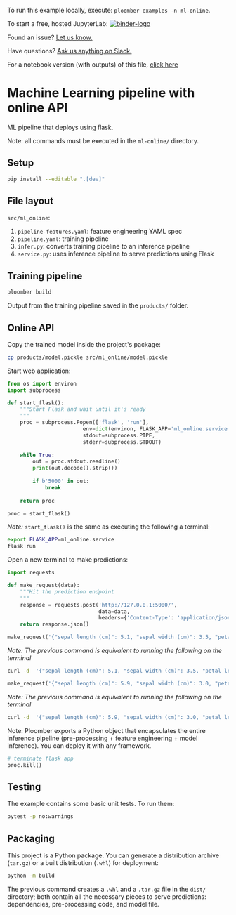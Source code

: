<!-- start header -->
To run this example locally, execute: `ploomber examples -n ml-online`.

To start a free, hosted JupyterLab: [![binder-logo](https://mybinder.org/badge_logo.svg)](https://mybinder.org/v2/gh/ploomber/binder-env/main?urlpath=git-pull%3Frepo%3Dhttps%253A%252F%252Fgithub.com%252Fploomber%252Fprojects%26urlpath%3Dlab%252Ftree%252Fprojects%252Fml-online%252FREADME.ipynb%26branch%3Dmaster)

Found an issue? [Let us know.](https://github.com/ploomber/projects/issues/new?title=ml-online%20issue)

Have questions? [Ask us anything on Slack.](http://community.ploomber.io/)

For a notebook version (with outputs) of this file, [click here](https://github.com/ploomber/projects/blob/master/ml-online/README.ipynb)
<!-- end header -->



<!-- #region -->
# Machine Learning pipeline with online API

ML pipeline that deploys using flask.

Note: all commands must be executed in the `ml-online/` directory.

## Setup

```sh
pip install --editable ".[dev]"
```

## File layout

`src/ml_online`:

1. `pipeline-features.yaml`: feature engineering YAML spec
2. `pipeline.yaml`: training pipeline
3. `infer.py`: converts training pipeline to an inference pipeline
4. `service.py`: uses inference pipeline to serve predictions using Flask

## Training pipeline
<!-- #endregion -->

```sh
ploomber build
```

Output from the training pipeline saved in the `products/` folder.


## Online API

Copy the trained model inside the project's package:

```sh
cp products/model.pickle src/ml_online/model.pickle
```

Start web application:

```python
from os import environ
import subprocess

def start_flask():
    """Start Flask and wait until it's ready
    """
    proc = subprocess.Popen(['flask', 'run'],
                        env=dict(environ, FLASK_APP='ml_online.service'),
                        stdout=subprocess.PIPE,
                        stderr=subprocess.STDOUT)
    
    while True:
        out = proc.stdout.readline()
        print(out.decode().strip())
    
        if b'5000' in out:
            break
    
    return proc
```

```python
proc = start_flask()
```

<!-- #region -->
*Note:* `start_flask()` is the same as executing the following a terminal:

```sh
export FLASK_APP=ml_online.service
flask run
```
<!-- #endregion -->

Open a new terminal to make predictions:

```python
import requests
```

```python
def make_request(data):
    """Hit the prediction endpoint
    """
    response = requests.post('http://127.0.0.1:5000/',
                             data=data,
                             headers={'Content-Type': 'application/json'})
    return response.json()
```

```python
make_request('{"sepal length (cm)": 5.1, "sepal width (cm)": 3.5, "petal length (cm)": 1.4, "petal width (cm)": 0.2}')
```

<!-- #region -->
*Note: The previous command is equivalent to running the following on the terminal*

```sh
curl -d  '{"sepal length (cm)": 5.1, "sepal width (cm)": 3.5, "petal length (cm)": 1.4, "petal width (cm)": 0.2}' -H 'Content-Type: application/json' http://127.0.0.1:5000/
```
<!-- #endregion -->

```python
make_request('{"sepal length (cm)": 5.9, "sepal width (cm)": 3.0, "petal length (cm)": 5.1, "petal width (cm)": 1.8}')
```

<!-- #region -->
*Note: The previous command is equivalent to running the following on the terminal*

```sh
curl -d  '{"sepal length (cm)": 5.9, "sepal width (cm)": 3.0, "petal length (cm)": 5.1, "petal width (cm)": 1.8}' -H 'Content-Type: application/json' http://127.0.0.1:5000/
```
<!-- #endregion -->

Note: Ploomber exports a Python object that encapsulates the entire inference pipeline (pre-processing + feature engineering + model inference). You can deploy it with any framework.

```python
# terminate flask app
proc.kill()
```

## Testing

The example contains some basic unit tests. To run them:

```sh
pytest -p no:warnings
```

<!-- #region -->

## Packaging

This project is a Python package. You can generate a distribution archive (`tar.gz`) or a built distribution (`.whl`) for deployment:


```sh
python -m build
```

<!-- #endregion -->

The previous command creates a `.whl` and a `.tar.gz` file in the `dist/` directory; both contain all the necessary pieces to serve predictions: dependencies, pre-processing code, and model file.